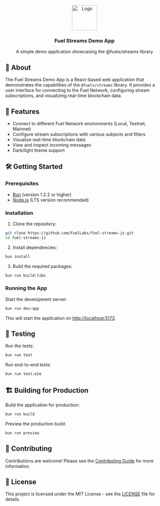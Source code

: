 <div align="center">
    <a href="https://github.com/FuelLabs/fuel-streams-js">
        <img src="https://fuellabs.notion.site/image/https%3A%2F%2Fprod-files-secure.s3.us-west-2.amazonaws.com%2F9ff3607d-8974-46e8-8373-e2c96344d6ff%2F81a0a0d9-f3c7-4ccb-8af5-40ca8a4140f9%2FFUEL_Symbol_Circle_Green_RGB.png?table=block&id=cb8fc88a-4fc3-4f28-a974-9c318a65a2c6&spaceId=9ff3607d-8974-46e8-8373-e2c96344d6ff&width=2000&userId=&cache=v2" alt="Logo" width="80" height="80">
    </a>
    <h3 align="center">Fuel Streams Demo App</h3>
    <p align="center">
        A simple demo application showcasing the @fuels/streams library
    </p>
</div>

## 📝 About

The Fuel Streams Demo App is a React-based web application that demonstrates the capabilities of the `@fuels/streams` library. It provides a user interface for connecting to the Fuel Network, configuring stream subscriptions, and visualizing real-time blockchain data.

## 🚀 Features

- Connect to different Fuel Network environments (Local, Testnet, Mainnet)
- Configure stream subscriptions with various subjects and filters
- Visualize real-time blockchain data
- View and inspect incoming messages
- Dark/light theme support

## 🛠️ Getting Started

### Prerequisites

- [Bun](https://bun.sh/) (version 1.2.2 or higher)
- [Node.js](https://nodejs.org/) (LTS version recommended)

### Installation

1. Clone the repository:

```bash
git clone https://github.com/FuelLabs/fuel-streams-js.git
cd fuel-streams-js
```

2. Install dependencies:

```bash
bun install
```

3. Build the required packages:

```bash
bun run build:libs
```

### Running the App

Start the development server:

```bash
bun run dev:app
```

This will start the application on [http://localhost:5173](http://localhost:5173).

## 🧪 Testing

Run the tests:

```bash
bun run test
```

Run end-to-end tests:

```bash
bun run test:e2e
```

## 🏗️ Building for Production

Build the application for production:

```bash
bun run build
```

Preview the production build:

```bash
bun run preview
```

## 🤝 Contributing

Contributions are welcome! Please see the [Contributing Guide](https://github.com/FuelLabs/fuel-streams-js/blob/main/CONTRIBUTING.md) for more information.

## 📜 License

This project is licensed under the MIT License - see the [LICENSE](https://github.com/FuelLabs/fuel-streams-js/blob/main/LICENSE) file for details.
